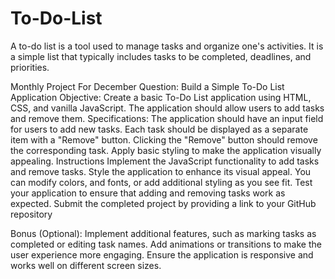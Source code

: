 # To-Do-List
A to-do list is a tool used to manage tasks and organize one's activities. It is a simple list that typically includes tasks to be completed, deadlines, and priorities. 

Monthly Project For December
Question: Build a Simple To-Do List Application
Objective: Create a basic To-Do List application using HTML, CSS, and vanilla JavaScript. The application should allow users to add tasks and remove them.
Specifications:
The application should have an input field for users to add new tasks.
Each task should be displayed as a separate item with a "Remove" button.
Clicking the "Remove" button should remove the corresponding task.
Apply basic styling to make the application visually appealing.
Instructions
Implement the JavaScript functionality to add tasks and remove tasks.
Style the application to enhance its visual appeal. You can modify colors, and fonts, or add additional styling as you see fit.
Test your application to ensure that adding and removing tasks work as expected.
Submit the completed project by providing a link to your GitHub repository

Bonus (Optional):
Implement additional features, such as marking tasks as completed or editing task names.
Add animations or transitions to make the user experience more engaging.
Ensure the application is responsive and works well on different screen sizes.

